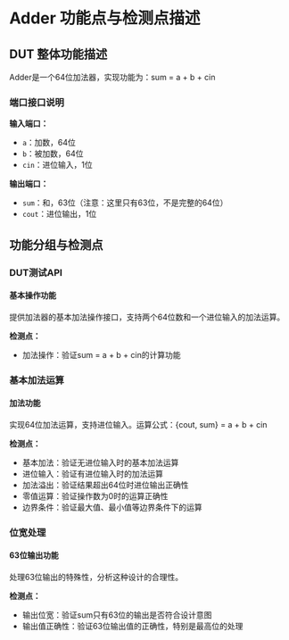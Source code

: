 # Adder 功能点与检测点描述

## DUT 整体功能描述

Adder是一个64位加法器，实现功能为：sum = a + b + cin

### 端口接口说明

**输入端口：**
- `a`：加数，64位
- `b`：被加数，64位
- `cin`：进位输入，1位

**输出端口：**
- `sum`：和，63位（注意：这里只有63位，不是完整的64位）
- `cout`：进位输出，1位

## 功能分组与检测点

### DUT测试API

<FG-API>

#### 基本操作功能

<FC-OPERATION>

提供加法器的基本加法操作接口，支持两个64位数和一个进位输入的加法运算。

**检测点：**
- <CK-ADD> 加法操作：验证sum = a + b + cin的计算功能

### 基本加法运算

<FG-ARITHMETIC>

#### 加法功能

<FC-ADD>

实现64位加法运算，支持进位输入。运算公式：{cout, sum} = a + b + cin

**检测点：**
- <CK-BASIC> 基本加法：验证无进位输入时的基本加法运算
- <CK-CARRY-IN> 进位输入：验证有进位输入时的加法运算
- <CK-OVERFLOW> 加法溢出：验证结果超出64位时进位输出正确性
- <CK-ZERO> 零值运算：验证操作数为0时的运算正确性
- <CK-BOUNDARY> 边界条件：验证最大值、最小值等边界条件下的运算

### 位宽处理

<FG-BIT-WIDTH>

#### 63位输出功能

<FC-SUM-WIDTH>

处理63位输出的特殊性，分析这种设计的合理性。

**检测点：**
- <CK-SUM-WIDTH> 输出位宽：验证sum只有63位的输出是否符合设计意图
- <CK-SUM-VALUE> 输出值正确性：验证63位输出值的正确性，特别是最高位的处理